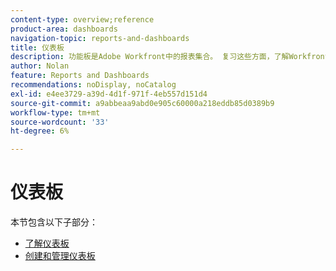 ```yaml
---
content-type: overview;reference
product-area: dashboards
navigation-topic: reports-and-dashboards
title: 仪表板
description: 功能板是Adobe Workfront中的报表集合。 复习这些方面，了解Workfront中的功能板。
author: Nolan
feature: Reports and Dashboards
recommendations: noDisplay, noCatalog
exl-id: e4ee3729-a39d-4d1f-971f-4eb557d151d4
source-git-commit: a9abbeaa9abd0e905c60000a218eddb85d0389b9
workflow-type: tm+mt
source-wordcount: '33'
ht-degree: 6%

---
```


# 仪表板

<!-- Audited: 1/2025 -->

本节包含以下子部分：

* [了解仪表板](../../reports-and-dashboards/dashboards/understanding-dashboards/understand-dashboards.md)
* [创建和管理仪表板](../../reports-and-dashboards/dashboards/creating-and-managing-dashboards/create-and-manage-dashboards.md)
